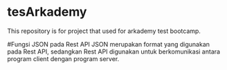 # tesArkademy
This repository is for project that used for arkademy test bootcamp.

#Fungsi JSON pada Rest API
JSON merupakan format yang digunakan pada Rest API, sedangkan Rest API digunakan untuk berkomunikasi antara program client dengan program server.
